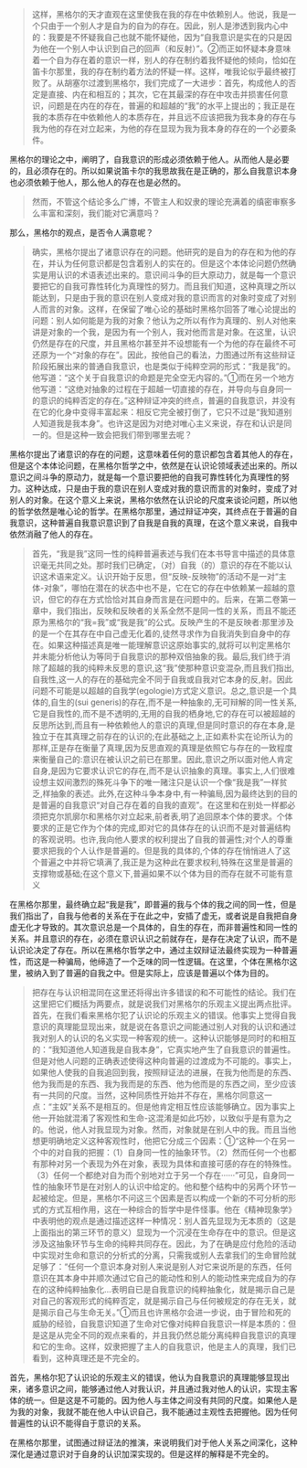 <blockquote data-pid="rcqg16iy">这样，黑格尔的天才直观在这里使我在我的存在中依赖别人。他说，我是一个只由于一个别人才是自为的自为的存在。因此，别人是渗透到我内心中的：我要是不怀疑我自己也就不能怀疑他，因为“自我意识是实在的只是因为他在一个别人中认识到自己的回声（和反射）”。②而正如怀疑本身意味着一个自为存在着的意识一样，别人的存在制约着我怀疑他的倾向，恰如在笛卡尔那里，我的存在制约着方法的怀疑一样。这样，唯我论似乎最终被打败了。从胡塞尔过渡到黑格尔，我们完成了一大进步：首先，构成他人的否定是直接、内在和相互的；其次，它在其最深的存在中攻击并损害任何意识，问题是在内在的存在，普遍的和超越的“我”的水平上提出的；我正是在我的本质存在中依赖他人的本质存在，并且远不应该把我为我本身的存在与我为他的存在对立起来，为他的存在显现为我为我本身的存在的一个必要条件。</blockquote><p data-pid="9Ff6ocX2">黑格尔的理论之中，阐明了，自我意识的形成必须依赖于他人。从而他人是必要的，且必须存在的。所以如果说笛卡尔的我思故我在是正确的，那么自我意识本身也必须依赖于他人，那么他人的存在也是必然的。</p><blockquote data-pid="BS4JdW1W">然而，不管这个结论多么广博，不管主人和奴隶的理论充满着的缜密审察多么丰富和深刻，我们能对它满意吗？</blockquote><p data-pid="9Z2DjY9n">那么，黑格尔的观点，是否令人满意呢？</p><blockquote data-pid="9GBoCkU3">确实，黑格尔提出了诸意识存在的问题。他研究的是自为的存在和为他的存在，并认为任何意识都是包含着别人的实在的。但是这个本体论问题仍然确实是用认识的术语表述出来的。意识间斗争的巨大原动力，就是每一个意识要把它的自我可靠性转化为真理性的努力。而且我们知道，这种真理之所以能达到，只是由于我的意识在别人变成对我的意识而言的对象时变成了对别人而言的对象。这样，在保留了唯心论的基础时黑格尔回答了唯心论提出的问题：别人如何能是为我的对象？他认为之所以有作为真理的、别人对他来讲是对象的一个我，是因为有一个别人，我对他而言是对象。在这里，认识仍然是存在的尺度，并且黑格尔甚至并不设想能有一个为他的存在最终不可还原为一个“对象的存在”。因此，按他自己的看法，力图通过所有这些辩证阶段拓展出来的普通自我意识，也是类似于纯粹空洞的形式：“我是我”的。他写道：“这个关于自我意识的命题是完全空无内容的。”①而在另一个地方他写道：“这绝对抽象的过程在于超越一切直接的存在，并导向与自身同一的意识的纯粹否定的存在。”这种辩证冲突的终点，普遍的自我意识，并没有在它的化身中变得丰富起来：相反它完全被打倒了，它只不过是“我知道别人知道我是我本身”。也许这是因为对绝对唯心主义来说，存在和认识是同一的。但是这种一致会把我们带到哪里去呢？</blockquote><p data-pid="LxQ8N8e9">黑格尔提出了诸意识的存在的问题，这意味着任何的意识都包含着其他人的存在，但是这个本体论问题，在黑格尔哲学之中，依然是在认识论领域表述出来的。所以意识之间斗争的原动力，就是每一个意识要把他的自我可靠性转化为真理性的努力。这种达成，只是由于我的意识在别人变成对我的意识而言的对象时，变成了对别人的对象。在这个意义上来说，黑格尔依然在认识论的尺度来谈论问题，所以他的哲学依然是唯心论的哲学。在黑格尔那里，通过辩证冲突，其终点在于普遍的自我意识，这种普遍自我意识意识到了自我是自我的真理，在这个意义来说，自我中依然消融了他人的存在。</p><blockquote data-pid="sA3FM1A_">首先，“我是我”这同一性的纯粹普遍表述与我们在本书导言中描述的具体意识毫无共同之处。那时我们已确定，（对）自我（的）意识的存在不能以认识这术语来定义。认识开始于反思，但“反映-反映物”的活动不是一对“主体-对象”，哪怕在潜在的状态中也不是，它在它的存在中依赖某一超越的意识，但它的存在方式恰恰对其自身而言是在问题中的。后来，在第二卷第一章中，我们指出，反映和反映者的关系全然不是同一性的关系，而且不能还原为黑格尔的“我=我”或“我是我”的公式。反映产生的不是反映者:那里涉及的是一个在其存在中自己虚无化着的,徒然寻求作为自我消失到自身中的存在。如果这种描述真是唯一能理解意识这原始事实的,就将可以判定黑格尔并未能分析他认为等同于自我意识的那种双倍抽象的我。最后,我们终于消除了超越的我的纯粹未反思的意识,这“我”使那种意识变混杂,而且我们指出,自我性,这一人的存在的基础完全不同于自我或自我对它本身的反,射。因此问题不可能是以超越的自我学(egologie)方式定义意识。总之,意识是一个具体的,自生的(sui generis)的存在,而不是一种抽象的,无可辩解的同一性关系,它是自我性的,而不是不透明的,无用的自我的栖身地,它的存在可以被超越的反思所达到,而且有一种依赖他人的意识的真理,但是同时意识的存在本身,是独立于在其真理之前存在的认识的;在此基础之上,正如素朴实在论所认为的那样,正是存在衡量了真理,因为反思直观的真理是依照它与存在的一致程度来衡量自己的:意识在被认识之前已在那里。因此,意识之所以面对他人肯定自身,是因为它要求认识它的存在,而不是认识抽象的真理。事实上,人们很难设想主奴间激烈的殊死斗争下的唯一赌注只是认识一个像“我是我”一样贫乏,样抽象的表述。此外,在这种斗争本身中,有一种骗局,因为最终达到的目的是普遍的自我意识“对自己存在着的自我的直观”。在这里和在别处一样都必须把克尔凯廓尔和黑格尔对立起来,前者表,明了追回原本个体的要求。个体要求的正是它作为个体的完成,即对它的具体存在的认识而不是对普遍结构的客观说明。也许,我向他人要求的权利提出了自我的普遍性;对个人的尊重要求把我的个人认作是普遍的。但是我的具体的,个体的存在悄悄进人了这个普遍之中并将它填满了,我正是为这种此在要求权利,特殊在这里是普遍的支撑物或基础;在这个意义下,普遍如果不以个体为目的而存在就不可能有意义</blockquote><p data-pid="7QNgmxgW">在黑格尔那里，最终确立起“我是我”，即普遍的我与个体的我之间的同一性，但是我们指出了，自我与他者的关系在于在此之中，安插了虚无，或者说是自我把自身虚无化才导致的。其次意识总是一个具体的，自生的存在，而非普遍性和同一性的关系。并且意识的存在，必须在意识认识之前就存在，是存在决定了认识，而不是认识论决定了存在。所以在黑格尔哲学之中，通过主奴辩证法最终实现为一种普遍性，而这是一种骗局，他缔造了一个乏味的同一性逻辑。在这里，个体在黑格尔这里，被纳入到了普遍的自我之中。但是实际上，应该是普遍以个体为目的。</p><blockquote data-pid="_Xlfd6vb">把存在与认识相混同在这里还将得出许多错误的和不可能性的结论。我们在这里把它们概括为两要点，就是说我们对黑格尔的乐观主义提出两点批评。<br>首先，在我们看来黑格尔犯了认识论的乐观主义的错误。他事实上觉得自我意识的真理能显现出来，就是说在各意识之间能通过别人对我的认识和通过我对别人的认识的名义实现一种客观的统一。这种认识能够是同时的和相互的：“我知道他人知道我是自我本身”，它真实地产生了自我意识的普遍性。但是对他人问题的正确表述使得这种向普遍的过渡成为不可能的。事实上，如果他人使我的自我追回到我，按照辩证法的进展，在我为他而是的东西、他为我而是的东西、我为我而是的东西、他为他而是的东西之间，至少应该有一共同的尺度。当然，这种同质性开始并不存在，黑格尔同意这一点：“主奴”关系不是相互的。但是他肯定相互性应该能够确立。因为事实上他一开始就混淆了客观性和生命-这混淆是如此巧妙，以致似乎是有意为之的。他说，他人对我显现为对象。然而，对象就是在别人中的我。而且当他想更明确地定义这种客观性时，他把它分成三个因素：①“这种一个在另一个中的对自我的把握：（1）自身同一性的抽象环节。（2）然而任何一个也都有那种对另一个表现为外在对象，表现为具体和直接可感的存在的特殊性。（3）任何一个都绝对自为而个别地对立于另一个存在······”可见，自身同一性的抽象环节是在对别人的认识中给定的。他和整个结构中的另两个环节一起被给定。但是，黑格尔不问这三个因素是否以构成一个新的不可分析的形式的方式互相作用，这在一种综合的哲学中是件怪事。他在《精神现象学》中表明他的观点是通过描述这样一种情况：别人首先显现为无本质的（这是上面指出的第三环节的意义）显现为一个沉浸在生命存在中的意识。但是这涉及这抽象环节与生命的纯粹共同存在。因此，为了在确是应付危险的活动中实现对生命和意识的分析式的分离，只需我或别人去拿我们的生命冒险就足够了：“任何一个意识本身对别人来说是别人对它来说所是的东西，任何意识在其本身中并顺次通过它自己的能动性和别人的能动性来完成自为的存在的这种纯粹抽象化…表明自已是自我意识的纯粹抽象化，就是揭示自己是对自己的客观形式的纯粹否定，就是揭示自己与任何被规定的存在无关，就是揭示自己与生命无关。”①而且也许黑格尔会进一步说，由于冒险和死的威胁的经验，自我意识知道了生命对它像对纯粹自我意识一样是本质的：但是这是从完全不同的观点来看的，并且我仍然总能分离纯粹自我意识的真理和它的生命。这样，奴隶把握了主人的自我意识，他是主人的真理，我们已看到，这种真理还是不完全的。</blockquote><p data-pid="UtAY-rVD">首先，黑格尔犯了认识论的乐观主义的错误，他认为自我意识的真理能够显现出来，诸多意识之间，能够通过他人对我认识，并且通过我对他人的认识，实现主客体的统一。但是这是不可能的。因为他人与主体之间没有共同的尺度。如果他人是为我的对象，我就不能在他人中认识自己，我不能通过主观性去把握他。因为任何普遍性的认识不能得自于意识的关系。</p><p data-pid="iMzDUA17">在黑格尔那里，试图通过辩证法的推演，来说明我们对于他人关系之间深化，这种深化是通过意识对于自身的认识加深实现的。但是这样的解释是不完全的。</p><p></p>
